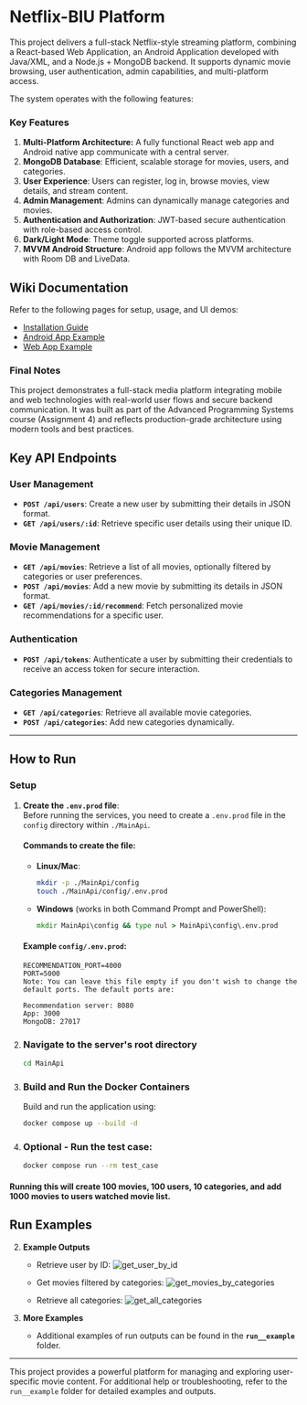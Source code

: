 # **Netflix-BIU Platform**

This project delivers a full-stack Netflix-style streaming platform, combining a React-based Web Application, an Android Application developed with Java/XML, and a Node.js + MongoDB backend. It supports dynamic movie browsing, user authentication, admin capabilities, and multi-platform access.

The system operates with the following features:

### Key Features
1. **Multi-Platform Architecture:** A fully functional React web app and Android native app communicate with a central server.
2. **MongoDB Database**: Efficient, scalable storage for movies, users, and categories.
3. **User Experience**: Users can register, log in, browse movies, view details, and stream content.
4. **Admin Management**:  Admins can dynamically manage categories and movies.
5. **Authentication and Authorization**: JWT-based secure authentication with role-based access control.
6. **Dark/Light Mode**: Theme toggle supported across platforms.
7. **MVVM Android Structure**: Android app follows the MVVM architecture with Room DB and LiveData.



##  Wiki Documentation

Refer to the following pages for setup, usage, and UI demos:

-  [Installation Guide](https://github.com/idorozin/Netflix-BIU/blob/ex4/wiki/android_example.md)
-  [Android App Example](https://github.com/idorozin/Netflix-BIU/blob/ex4/wiki/android_example.md)
-  [Web App Example](https://github.com/idorozin/Netflix-BIU/blob/ex4/wiki/web_example.md)



### Final Notes
This project demonstrates a full-stack media platform integrating mobile and web technologies with real-world user flows and secure backend communication. It was built as part of the Advanced Programming Systems course (Assignment 4) and reflects production-grade architecture using modern tools and best practices.




## **Key API Endpoints**

### **User Management**
- **`POST /api/users`**: Create a new user by submitting their details in JSON format.
- **`GET /api/users/:id`**: Retrieve specific user details using their unique ID.

### **Movie Management**
- **`GET /api/movies`**: Retrieve a list of all movies, optionally filtered by categories or user preferences.
- **`POST /api/movies`**: Add a new movie by submitting its details in JSON format.
- **`GET /api/movies/:id/recommend`**: Fetch personalized movie recommendations for a specific user.

### **Authentication**
- **`POST /api/tokens`**: Authenticate a user by submitting their credentials to receive an access token for secure interaction.

### **Categories Management**
- **`GET /api/categories`**: Retrieve all available movie categories.
- **`POST /api/categories`**: Add new categories dynamically.

---

## **How to Run**

### **Setup**

1. **Create the `.env.prod` file**:  
   Before running the services, you need to create a `.env.prod` file in the `config` directory within `./MainApi`.

   #### **Commands to create the file**:
   - **Linux/Mac**:
     ```bash
     mkdir -p ./MainApi/config
     touch ./MainApi/config/.env.prod
     ```
   - **Windows** (works in both Command Prompt and PowerShell):
     ```cmd
     mkdir MainApi\config && type nul > MainApi\config\.env.prod
     ```

   #### **Example `config/.env.prod`**:
   ```plaintext
   RECOMMENDATION_PORT=4000
   PORT=5000
   Note: You can leave this file empty if you don't wish to change the default ports. The default ports are:
   
   Recommendation server: 8080
   App: 3000
   MongoDB: 27017
   
2. ### **Navigate to the server's root directory**
   ```bash
   cd MainApi
3. ### **Build and Run the Docker Containers**
   Build and run the application using:
   ```bash
   docker compose up --build -d
4. ### Optional - Run the test case:
   
   ```bash
   docker compose run --rm test_case
#### Running this will create 100 movies, 100 users, 10 categories, and add 1000 movies to users watched movie list.
## **Run Examples**

2. **Example Outputs**
   - Retrieve user by ID:
     ![get_user_by_id](https://github.com/user-attachments/assets/fbc72d9c-a471-4e97-82ff-9b4b67d7aeb5)

   - Get movies filtered by categories:
     ![get_movies_by_categories](https://github.com/user-attachments/assets/d5f78f21-4ac6-475c-94d0-64c4e7ba63d7)

   - Retrieve all categories:
     ![get_all_categories](https://github.com/user-attachments/assets/5abd65fb-dc47-4b6a-88c5-c9177dd2da89)

3. **More Examples**
   - Additional examples of run outputs can be found in the **`run__example`** folder.

---

This project provides a powerful platform for managing and exploring user-specific movie content. For additional help or troubleshooting, refer to the `run__example` folder for detailed examples and outputs. 
